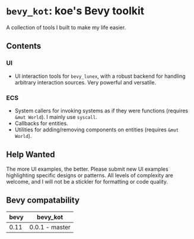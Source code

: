 # `bevy_kot`: koe's Bevy toolkit

A collection of tools I built to make my life easier.



## Contents

### UI

- UI interaction tools for `bevy_lunex`, with a robust backend for handling arbitrary interaction sources. Very powerful and versatile.


### ECS

- System callers for invoking systems as if they were functions (requires `&mut World`). I mainly use `syscall`.
- Callbacks for entities.
- Utilities for adding/removing components on entities (requires `&mut World`).



## Help Wanted

The more UI examples, the better. Please submit new UI examples highlighting specific designs or patterns. All levels of complexity are welcome, and I will not be a stickler for formatting or code quality.



## Bevy compatability

| bevy | bevy_kot       |
|------|----------------|
| 0.11 | 0.0.1 - master |
